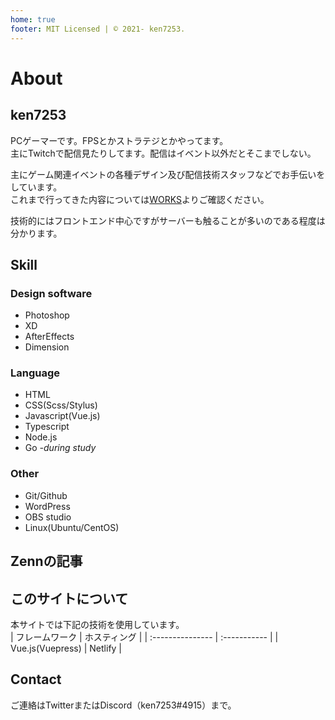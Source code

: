 ```yaml
---
home: true
footer: MIT Licensed | © 2021- ken7253.
---
```


# About

## ken7253

PCゲーマーです。FPSとかストラテジとかやってます。  
主にTwitchで配信見たりしてます。配信はイベント以外だとそこまでしない。  

主にゲーム関連イベントの各種デザイン及び配信技術スタッフなどでお手伝いをしています。  
これまで行ってきた内容については[WORKS](./works)よりご確認ください。  

技術的にはフロントエンド中心ですがサーバーも触ることが多いのである程度は分かります。  

## Skill

### Design software

- Photoshop
- XD
- AfterEffects
- Dimension

### Language

- HTML
- CSS(Scss/Stylus)
- Javascript(Vue.js)
- Typescript
- Node.js
- Go *-during study*

### Other

- Git/Github
- WordPress
- OBS studio
- Linux(Ubuntu/CentOS)

## Zennの記事

<zenn-articles/>

## このサイトについて

本サイトでは下記の技術を使用しています。  
| フレームワーク   | ホスティング |
| :--------------- | :----------- |
| Vue.js(Vuepress) | Netlify      |

## Contact

ご連絡はTwitterまたはDiscord（ken7253#4915）まで。
